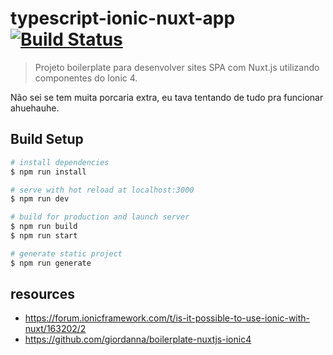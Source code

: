# typescript-ionic-nuxt-app [![Build Status](https://travis-ci.org/daggerok/typescript-ionic-nuxt-app.svg?branch=master)](https://travis-ci.org/daggerok/typescript-ionic-nuxt-app)

> Projeto boilerplate para desenvolver sites SPA com Nuxt.js utilizando componentes do Ionic 4.

Não sei se tem muita porcaria extra, eu tava tentando de tudo pra funcionar ahuehauhe.

## Build Setup

```bash
# install dependencies
$ npm run install

# serve with hot reload at localhost:3000
$ npm run dev

# build for production and launch server
$ npm run build
$ npm run start

# generate static project
$ npm run generate
```

## resources

* https://forum.ionicframework.com/t/is-it-possible-to-use-ionic-with-nuxt/163202/2
* https://github.com/giordanna/boilerplate-nuxtjs-ionic4

